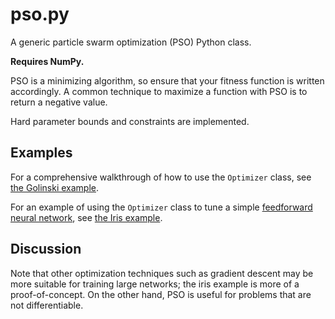 # pso.py

A generic particle swarm optimization (PSO) Python class.

**Requires NumPy.**

PSO is a minimizing algorithm, so ensure that your fitness function is written accordingly. A common technique to maximize a function with PSO is to return a negative value.

Hard parameter bounds and constraints are implemented.

## Examples

For a comprehensive walkthrough of how to use the `Optimizer` class, see [the Golinski example](https://github.com/quells/pso.py/blob/master/example-golinski.md).

For an example of using the `Optimizer` class to tune a simple [feedforward neural network](https://en.wikipedia.org/wiki/Feedforward_neural_network), see [the Iris example](https://github.com/quells/pso.py/blob/master/example-iris.py).

## Discussion

Note that other optimization techniques such as gradient descent may be more suitable for training large networks; the iris example is more of a proof-of-concept. On the other hand, PSO is useful for problems that are not differentiable.